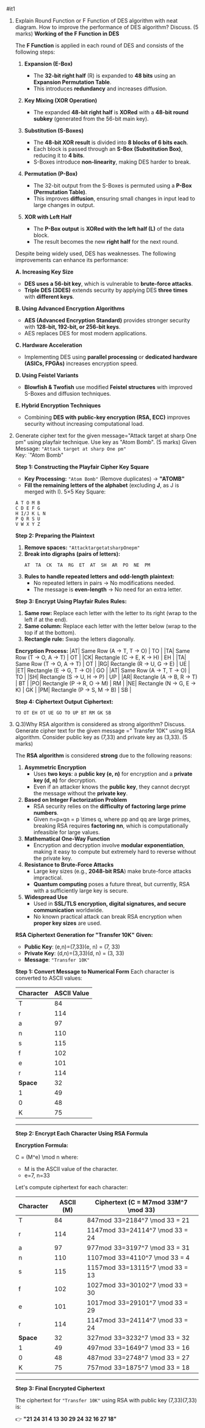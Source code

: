 #it1 
1. Explain Round Function or F Function of DES algorithm with neat diagram. How to improve the performance of DES algorithm? Discuss. (5 marks)
	**Working of the F Function in DES**
	
	The **F Function** is applied in each round of DES and consists of the following steps:
	
	1. **Expansion (E-Box)**
	    
	    - The **32-bit right half** (R) is expanded to **48 bits** using an **Expansion Permutation Table**.
	    - This introduces **redundancy** and increases diffusion.
	2. **Key Mixing (XOR Operation)**
	    
	    - The expanded **48-bit right half** is **XORed** with a **48-bit round subkey** (generated from the 56-bit main key).
	3. **Substitution (S-Boxes)**
	    
	    - The **48-bit XOR result** is divided into **8 blocks of 6 bits each**.
	    - Each block is passed through an **S-Box (Substitution Box)**, reducing it to **4 bits**.
	    - S-Boxes introduce **non-linearity**, making DES harder to break.
	4. **Permutation (P-Box)**
	    
	    - The 32-bit output from the S-Boxes is permuted using a **P-Box (Permutation Table)**.
	    - This improves **diffusion**, ensuring small changes in input lead to large changes in output.
	5. **XOR with Left Half**
	    
	    - The **P-Box output** is **XORed with the left half (L)** of the data block.
	    - The result becomes the new **right half** for the next round.
	
	Despite being widely used, DES has weaknesses. The following improvements can enhance its performance:
	
	**A. Increasing Key Size**
	- **DES uses a 56-bit key**, which is vulnerable to **brute-force attacks**.
	- **Triple DES (3DES)** extends security by applying DES **three times** with **different keys**.
	
	**B. Using Advanced Encryption Algorithms**
	- **AES (Advanced Encryption Standard)** provides stronger security with **128-bit, 192-bit, or 256-bit keys**.
	- AES replaces DES for most modern applications.
	
	**C. Hardware Acceleration**
	- Implementing DES using **parallel processing** or **dedicated hardware (ASICs, FPGAs)** increases encryption speed.
	
	**D. Using Feistel Variants**
	- **Blowfish & Twofish** use modified **Feistel structures** with improved S-Boxes and diffusion techniques.
	
	**E. Hybrid Encryption Techniques**
	
	- Combining **DES with public-key encryption (RSA, ECC)** improves security without increasing computational load.
2. Generate cipher text for the given message="Attack target at sharp One pm" using playfair technique. Use key as "Atom Bomb". (5 marks)
	Given Message: `"Attack target at sharp One pm"`  
	Key: `"Atom Bomb"
	
	**Step 1: Constructing the Playfair Cipher Key Square**
	- **Key Processing:** `"Atom Bomb"` (Remove duplicates) → **"ATOMB"**
	- **Fill the remaining letters of the alphabet** (excluding **J**, as J is merged with I).
	5×5 Key Square:
	```
	A T O M B
	C D E F G
	H I/J K L N
	P Q R S U
	V W X Y Z
	```
	
	**Step 2: Preparing the Plaintext**
	
	1. **Remove spaces:** `"AttacktargetatsharpOnepm"`
	2. **Break into digraphs (pairs of letters):**
	    ```
	    AT  TA  CK  TA  RG  ET  AT  SH  AR  PO  NE  PM
	    ```
	3. **Rules to handle repeated letters and odd-length plaintext:**
	    - No repeated letters in pairs → No modifications needed.
	    - The message is **even-length** → No need for an extra letter.

	**Step 3: Encrypt Using Playfair Rules**
	**Rules:**
	1. **Same row:** Replace each letter with the letter to its right (wrap to the left if at the end).
	2. **Same column:** Replace each letter with the letter below (wrap to the top if at the bottom).
	3. **Rectangle rule:** Swap the letters diagonally.
	
	**Encryption Process:**
	|AT| Same Row      (A → T, T → O)    | TO |
	|TA| Same Row      (T → O, A → T)    | OT |
	|CK| Rectangle      (C → E, K → H)    | EH |
	|TA| Same Row      (T → O, A → T)    | OT |
	|RG| Rectangle      (R → U, G → E)    | UE |
	|ET| Rectangle      (E → G, T → O)    | GO |
	|AT| Same Row      (A → T, T → O)    | TO |
	|SH| Rectangle      (S → U, H → P)    | UP |
	|AR| Rectangle      (A → B, R → T)    | BT |
	|PO| Rectangle      (P → R, O → M)    | RM |
	|NE| Rectangle      (N → G, E → K)    | GK |
	|PM| Rectangle      (P → S, M → B)    | SB |
	
	**Step 4: Ciphertext Output**
	**Ciphertext:**
	```
	TO OT EH OT UE GO TO UP BT RM GK SB
	```
3. Q.3)Why RSA algorithm is considered as strong algorithm? Discuss. Generate cipher text for the given message =" Transfer 10K" using RSA algorithm. Consider public key as (7,33) and private key as (3,33). (5 marks)
	
	The **RSA algorithm** is considered **strong** due to the following reasons:
	1. **Asymmetric Encryption**
	    - Uses **two keys**: a **public key (e, n)** for encryption and a **private key (d, n)** for decryption.
	    - Even if an attacker knows the **public key**, they cannot decrypt the message without the **private key**.
	2. **Based on Integer Factorization Problem**
	    - RSA security relies on the **difficulty of factoring large prime numbers**.
	    - Given n=p×qn = p \times q, where pp and qq are large primes, breaking RSA requires **factoring nn**, which is computationally infeasible for large values.
	3. **Mathematical One-Way Function**
	    - Encryption and decryption involve **modular exponentiation**, making it easy to compute but extremely hard to reverse without the private key.
	4. **Resistance to Brute-Force Attacks**
	    - Large key sizes (e.g., **2048-bit RSA**) make brute-force attacks impractical.
	    - **Quantum computing** poses a future threat, but currently, RSA with a sufficiently large key is secure.
	5. **Widespread Use**
	    - Used in **SSL/TLS encryption, digital signatures, and secure communication** worldwide.
	    - No known practical attack can break RSA encryption when **proper key sizes** are used.

	**RSA Ciphertext Generation for "Transfer 10K"**
	**Given:**
	- **Public Key**: (e,n)=(7,33)(e, n) = (7, 33)
	- **Private Key**: (d,n)=(3,33)(d, n) = (3, 33)
	- **Message**: `"Transfer 10K"`
	
	**Step 1: Convert Message to Numerical Form**
	Each character is converted to ASCII values:
	
	|Character|ASCII Value|
	|---|---|
	|T|84|
	|r|114|
	|a|97|
	|n|110|
	|s|115|
	|f|102|
	|e|101|
	|r|114|
	|**Space**|32|
	|1|49|
	|0|48|
	|K|75|
	
	---
	
	**Step 2: Encrypt Each Character Using RSA Formula**
	
	**Encryption Formula:**
	
	C = (M^e) \mod n
	where:
	
	- M is the ASCII value of the character.
	- e=7, n=33
	
	Let's compute ciphertext for each character:
	
	|Character|ASCII (M)|Ciphertext (C = M7mod  33M^7 \mod 33)|
	|---|---|---|
	|T|84|847mod  33=2184^7 \mod 33 = 21|
	|r|114|1147mod  33=24114^7 \mod 33 = 24|
	|a|97|977mod  33=3197^7 \mod 33 = 31|
	|n|110|1107mod  33=4110^7 \mod 33 = 4|
	|s|115|1157mod  33=13115^7 \mod 33 = 13|
	|f|102|1027mod  33=30102^7 \mod 33 = 30|
	|e|101|1017mod  33=29101^7 \mod 33 = 29|
	|r|114|1147mod  33=24114^7 \mod 33 = 24|
	|**Space**|32|327mod  33=3232^7 \mod 33 = 32|
	|1|49|497mod  33=1649^7 \mod 33 = 16|
	|0|48|487mod  33=2748^7 \mod 33 = 27|
	|K|75|757mod  33=1875^7 \mod 33 = 18|
	
	---
	
	**Step 3: Final Encrypted Ciphertext**
	
	The ciphertext for `"Transfer 10K"` using RSA with public key (7,33)(7,33) is:
	
	👉 **"21 24 31 4 13 30 29 24 32 16 27 18"**

